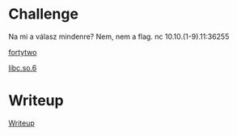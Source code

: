 # Challenge

Na mi a válasz mindenre? Nem, nem a flag.
nc 10.10.(1-9).11:36255

[fortytwo](files/fortytwo)

[libc.so.6](files/libc.so.6)

# Writeup

[Writeup](WRITEUP.md)
